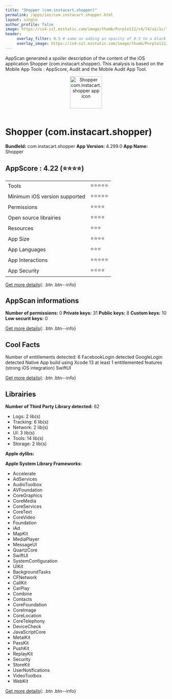 ```yaml
---
title: "Shopper (com.instacart.shopper)"
permalink: /apps/ios/com.instacart.shopper.html
layout: single
author_profile: false
image: https://is4-ssl.mzstatic.com/image/thumb/Purple112/v4/74/a1/1c/74a11c9f-26ea-e636-b5c7-850bf192127e/AppIcon.com.instacart.shopper-1x_U007emarketing-0-5-0-sRGB-85-220.png/512x512bb.jpg
header: 
     overlay_filter: 0.5 # same as adding an opacity of 0.5 to a black background
     overlay_image: https://is4-ssl.mzstatic.com/image/thumb/Purple112/v4/74/a1/1c/74a11c9f-26ea-e636-b5c7-850bf192127e/AppIcon.com.instacart.shopper-1x_U007emarketing-0-5-0-sRGB-85-220.png/512x512bb.jpg
---
```

AppScan generated a spoiler description of the content of the iOS application Shopper (com.instacart.shopper). This analysis is based on the Mobile App Tools : AppScore, Audit and the Mobile Audit App Tool.

  
  
<div style="text-align: center;"><img src="https://is4-ssl.mzstatic.com/image/thumb/Purple112/v4/74/a1/1c/74a11c9f-26ea-e636-b5c7-850bf192127e/AppIcon.com.instacart.shopper-1x_U007emarketing-0-5-0-sRGB-85-220.png/512x512bb.jpg" width="100" height="100" alt="Shopper com.instacart.shopper app icon"></div></br>
  
# Shopper (com.instacart.shopper)

**BundleId:** com.instacart.shopper
**App Version:** 4.299.0
**App Name:** Shopper


## AppScore : 4.22 (⭐️⭐️⭐️⭐️) 

<table>
<tr><td> Tools </td><td> ⭐️⭐️⭐️⭐️⭐️ </td></tr>
<tr><td> Minimum iOS version supported </td><td> ⭐️⭐️⭐️⭐️⭐️ </td></tr>
<tr><td> Permissions </td><td> ⭐️⭐️⭐️⭐️ </td></tr>
<tr><td> Open source librairies </td><td> ⭐️⭐️⭐️⭐️ </td></tr>
<tr><td> Resources </td><td> ⭐️⭐️⭐️ </td></tr>
<tr><td> App Size </td><td> ⭐️⭐️⭐️⭐️ </td></tr>
<tr><td> App Languages </td><td> ⭐️⭐️⭐️ </td></tr>
<tr><td> App Interactions </td><td> ⭐️⭐️⭐️⭐️⭐️ </td></tr>
<tr><td> App Security </td><td> ⭐️⭐️⭐️⭐️ </td></tr>
</table>

[Get more details](/pricing.html){: .btn .btn--info}  
  
## AppScan informations 

**Number of permissions:** 0
**Private keys:** 31
**Public keys:** 8
**Custom keys:** 10
**Low securit keys:** 0
  
[Get more details](/pricing.html){: .btn .btn--info}

## Cool Facts

Number of entitlements detected: 6
FacebookLogin detected
GoogleLogin detected
Native App
build using Xcode 13
at least 1 entitlemented features (strong iOS integration)
SwiftUI
  
[Get more details](/pricing.html){: .btn .btn--info}

## Librairies 
**Number of Third Party Library detected:** 62
- Logs: 2 lib(s)
- Tracking: 6 lib(s)
- Network: 2 lib(s)
- UI: 3 lib(s)
- Tools: 14 lib(s)
- Storage: 2 lib(s)

**Apple dylibs:**


**Apple System Library Frameworks:**
- Accelerate
- AdServices
- AudioToolbox
- AVFoundation
- CoreGraphics
- CoreMedia
- CoreServices
- CoreText
- CoreVideo
- Foundation
- iAd
- MapKit
- MediaPlayer
- MessageUI
- QuartzCore
- SwiftUI
- SystemConfiguration
- UIKit
- BackgroundTasks
- CFNetwork
- CallKit
- CarPlay
- Combine
- Contacts
- CoreFoundation
- CoreImage
- CoreLocation
- CoreTelephony
- DeviceCheck
- JavaScriptCore
- MetalKit
- PassKit
- PushKit
- ReplayKit
- Security
- StoreKit
- UserNotifications
- VideoToolbox
- WebKit


  
[Get more details](/pricing.html){: .btn .btn--info}

